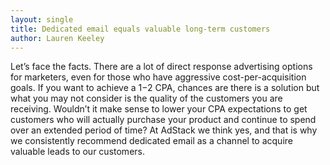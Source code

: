 ```yaml
---
layout: single
title: Dedicated email equals valuable long-term customers
author: Lauren Keeley
---
```


Let’s face the facts. There are a lot of direct response advertising options for marketers, even for those who have aggressive cost-per-acquisition goals.  If you want to achieve a $1-$2 CPA, chances are there is a solution but what you may not consider is the quality of the customers you are receiving. Wouldn’t it make sense to lower your CPA expectations to get customers who will actually purchase your product and continue to spend over an extended period of time? At AdStack we think yes, and that is why we consistently recommend dedicated email as a channel to acquire valuable leads to our customers.
